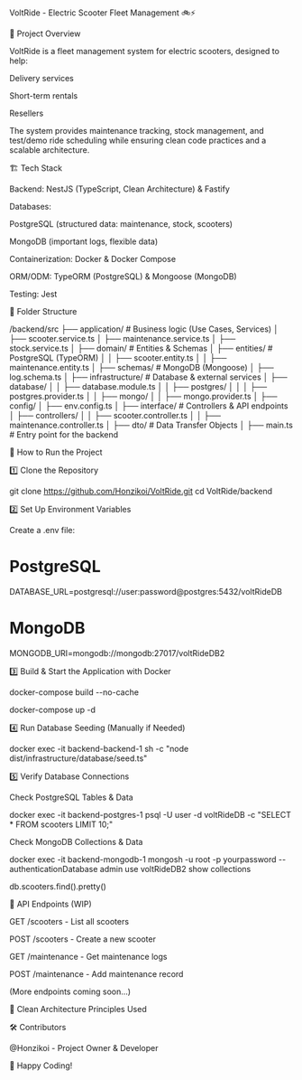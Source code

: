 VoltRide - Electric Scooter Fleet Management 🚲⚡

📌 Project Overview

VoltRide is a fleet management system for electric scooters, designed to help:

Delivery services

Short-term rentals

Resellers

The system provides maintenance tracking, stock management, and test/demo ride scheduling while ensuring clean code practices and a scalable architecture.

🏗️ Tech Stack

Backend: NestJS (TypeScript, Clean Architecture) & Fastify

Databases:

PostgreSQL (structured data: maintenance, stock, scooters)

MongoDB (important logs, flexible data)

Containerization: Docker & Docker Compose

ORM/ODM: TypeORM (PostgreSQL) & Mongoose (MongoDB)

Testing: Jest

📁 Folder Structure

/backend/src
 ├── application/        # Business logic (Use Cases, Services)
 │    ├── scooter.service.ts
 │    ├── maintenance.service.ts
 │    ├── stock.service.ts
 │
 ├── domain/             # Entities & Schemas
 │    ├── entities/      # PostgreSQL (TypeORM)
 │    │    ├── scooter.entity.ts
 │    │    ├── maintenance.entity.ts
 │    ├── schemas/       # MongoDB (Mongoose)
 │         ├── log.schema.ts
 │
 ├── infrastructure/     # Database & external services
 │    ├── database/
 │    │    ├── database.module.ts
 │    │    ├── postgres/
 │    │    │    ├── postgres.provider.ts
 │    │    ├── mongo/
 │    │         ├── mongo.provider.ts
 │    ├── config/
 │         ├── env.config.ts
 │
 ├── interface/          # Controllers & API endpoints
 │    ├── controllers/
 │    │    ├── scooter.controller.ts
 │    │    ├── maintenance.controller.ts
 │    ├── dto/           # Data Transfer Objects
 │
 ├── main.ts             # Entry point for the backend

🚀 How to Run the Project

1️⃣ Clone the Repository

git clone https://github.com/Honzikoi/VoltRide.git
cd VoltRide/backend

2️⃣ Set Up Environment Variables

Create a .env file:

# PostgreSQL
DATABASE_URL=postgresql://user:password@postgres:5432/voltRideDB

# MongoDB
MONGODB_URI=mongodb://mongodb:27017/voltRideDB2

3️⃣ Build & Start the Application with Docker

docker-compose build --no-cache

docker-compose up -d

4️⃣ Run Database Seeding (Manually if Needed)

docker exec -it backend-backend-1 sh -c "node dist/infrastructure/database/seed.ts"


5️⃣ Verify Database Connections

Check PostgreSQL Tables & Data

docker exec -it backend-postgres-1 psql -U user -d voltRideDB -c "SELECT * FROM scooters LIMIT 10;"

Check MongoDB Collections & Data

docker exec -it backend-mongodb-1 mongosh -u root -p yourpassword --authenticationDatabase admin
use voltRideDB2
show collections

db.scooters.find().pretty()


📌 API Endpoints (WIP)

GET /scooters - List all scooters

POST /scooters - Create a new scooter

GET /maintenance - Get maintenance logs

POST /maintenance - Add maintenance record

(More endpoints coming soon...)

📜 Clean Architecture Principles Used

🛠️ Contributors

@Honzikoi - Project Owner & Developer

🚀 Happy Coding!